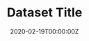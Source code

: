 ---
# Course title, summary, and position.
linktitle: Sample Dataset Report
summary: Dataset Description
weight: 1

# Page metadata.
title: Dataset Title
date: "2020-02-19T00:00:00Z"
lastmod: "2020-02-19T00:00:00Z"
draft: false  # Is this a draft? true/false
toc: true  # Show table of contents? true/false
type: docs  # Do not modify.

# Add menu entry to sidebar.
# - name: Declare this menu item as a parent with ID `name`.
# - weight: Position of link in menu.
menu:
  pocso:
    name: Overview
    weight: 1
---
